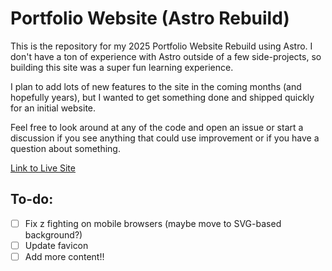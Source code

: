 # Portfolio Website (Astro Rebuild)

This is the repository for my 2025 Portfolio Website Rebuild using Astro. I
don't have a ton of experience with Astro outside of a few side-projects, so
building this site was a super fun learning experience.

I plan to add lots of new features to the site in the coming months (and
hopefully years), but I wanted to get something done and shipped quickly for an
initial website.

Feel free to look around at any of the code and open an issue or start a
discussion if you see anything that could use improvement or if you have a
question about something.

[Link to Live Site](https://www.calvinbonner.dev)

## To-do:

- [ ] Fix z fighting on mobile browsers (maybe move to SVG-based background?)
- [ ] Update favicon
- [ ] Add more content!!

